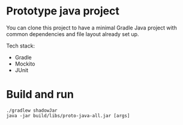 # Prototype java project
You can clone this project to have a minimal Gradle Java project
with common dependencies and file layout already set up.

Tech stack:
- Gradle
- Mockito
- JUnit

# Build and run
    ./gradlew shadowJar
    java -jar build/libs/proto-java-all.jar [args]